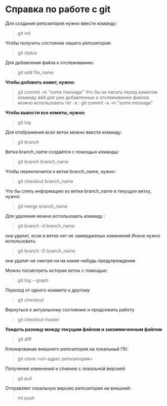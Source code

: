 # Справка по работе с git
Для создания репозитория нужно ввести команду:
> git init

Чтобы получить состояние нашего репозитория:
> git status

Для добавления файла к отслеживанию:
> git add file_name

***Чтобы добавить комит, нужно:***
> git commit -m "some message"
Что бы не писать перед комитом команду add для уже добавленных к отслеживанию файлов можно использовать тег -a :
> git commit -a -m "some message"

**Чтобы вывести все комиты, нужно:**
> git log

Для отображения всех веток можно ввести команду:
> git branch

Ветка branch_name создаётся с помощью команды:
> git branch branch_name

Чтобы переключится к ветке branch_name, нужно:
> git checkout branch_name

Что бы слить информацию из ветки branch_name в текущую ветку, нужно:
> git merge branch_name

Для удаления можно использовать команду :
> git branch -d branch_name

она удалит, если в ветке нет не замердженых изменений
Иначе нужно использовать:
> git branch -D branch_name

она удалит не смотря ни на какие-нибудь предупреждения

Можно посмотреть истории веток с помощью:
> git log --graph

*Переход от одного коммита к другому*
> git checkout

Вернуться к актуальному состоянию и продолжить работу
> git checkout master

**Увидеть разницу между текущим файлом и закоммиченным файлом**
> git diff 

Клонирование внешнего репозитория на локальный ПК:
> git clone <url-адрес репозитория>

Получение изменений и слияние с локальной версией:
> git pull 

Отправляет локальную версию репозитория на внешний:
> hit push